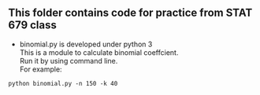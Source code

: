## This folder contains code for practice from STAT 679 class

* binomial.py is developed under python 3  
This is a module to calculate binomial coeffcient.  
Run it by using command line.  
For example:
```
python binomial.py -n 150 -k 40
```





